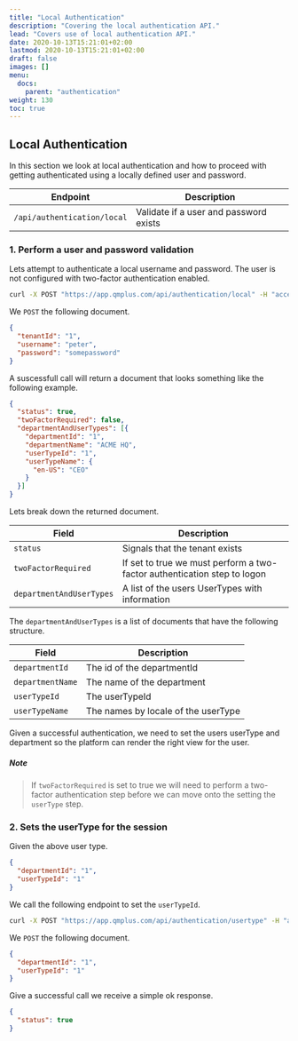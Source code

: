 ```yaml
---
title: "Local Authentication"
description: "Covering the local authentication API."
lead: "Covers use of local authentication API."
date: 2020-10-13T15:21:01+02:00
lastmod: 2020-10-13T15:21:01+02:00
draft: false
images: []
menu: 
  docs:
    parent: "authentication"
weight: 130
toc: true
---
```


## Local Authentication

In this section we look at local authentication and how to proceed with getting authenticated using a locally defined user and password.

| Endpoint | Description |
| --- | --- |
| `/api/authentication/local` | Validate if a user and password exists |

### 1. Perform a user and password validation

Lets attempt to authenticate a local username and password. The user is not configured with two-factor authentication enabled.

```bash
curl -X POST "https://app.qmplus.com/api/authentication/local" -H "accept: application/json" -H "auth-impersonate-tenant-id: 104" -H "auth-impersonate-user-id: 1000001" -H "auth-tenant-id: 0" -H "auth-token: TOKEN" -H "Content-Type: application/json" -d "{ \"tenantId\": \"1\", \"username\": \"peter\", \"password\": \"somepassword\" }"
```

We `POST` the following document.

```json
{
  "tenantId": "1",
  "username": "peter",
  "password": "somepassword"
}
```

A suscessfull call will return a document that looks something like the following example.

```json
{
  "status": true,
  "twoFactorRequired": false,
  "departmentAndUserTypes": [{
    "departmentId": "1",
    "departmentName": "ACME HQ",
    "userTypeId": "1",
    "userTypeName": {
      "en-US": "CEO"
    }
  }]
}
```

Lets break down the returned document.

| Field | Description |
| --- | --- |
| `status` | Signals that the tenant exists |
| `twoFactorRequired` | If set to true we must perform a two-factor authentication step to logon |
| `departmentAndUserTypes` | A list of the users UserTypes with information |

The `departmentAndUserTypes` is a list of documents that have the following structure.

| Field | Description |
| --- | --- |
| `departmentId` | The id of the departmentId |
| `departmentName` | The name of the department |
| `userTypeId` | The userTypeId |
| `userTypeName` | The names by locale of the userType |

Given a successful authentication, we need to set the users userType and department so the platform can render the right view for the user.

##### Note
> If `twoFactorRequired` is set to true we will need to perform a two-factor authentication step before we can move onto the setting the `userType` step.

### 2. Sets the userType for the session

Given the above user type.

```json
{
  "departmentId": "1",
  "userTypeId": "1"
}
```

We call the following endpoint to set the `userTypeId`.

```bash
curl -X POST "https://app.qmplus.com/api/authentication/usertype" -H "accept: application/json" -H "Content-Type: application/json" -d "{ \"departmentId\": \"1\", \"userTypeId\": \"1\" }"
```

We `POST` the following document.

```json
{
  "departmentId": "1",
  "userTypeId": "1"
}
```

Give a successful call we receive a simple ok response.

```json
{
  "status": true
}
```





